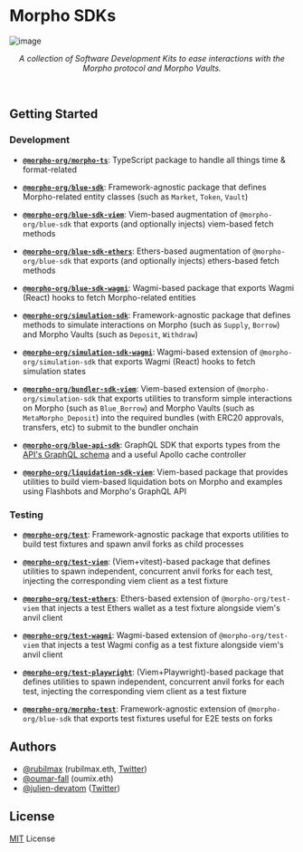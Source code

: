 # Morpho SDKs

![image](https://github.com/user-attachments/assets/c77d5054-5342-4c1b-81ae-b8c002c2fd8d)

<p align="center"><i>A collection of Software Development Kits to ease interactions with the Morpho protocol and Morpho Vaults.</i></p>
<br />

## Getting Started

### Development

- [**`@morpho-org/morpho-ts`**](./packages/morpho-ts/): TypeScript package to handle all things time & format-related

- [**`@morpho-org/blue-sdk`**](./packages/blue-sdk/): Framework-agnostic package that defines Morpho-related entity classes (such as `Market`, `Token`, `Vault`)
- [**`@morpho-org/blue-sdk-viem`**](./packages/blue-sdk-viem/): Viem-based augmentation of `@morpho-org/blue-sdk` that exports (and optionally injects) viem-based fetch methods
- [**`@morpho-org/blue-sdk-ethers`**](./packages/blue-sdk-ethers/): Ethers-based augmentation of `@morpho-org/blue-sdk` that exports (and optionally injects) ethers-based fetch methods
- [**`@morpho-org/blue-sdk-wagmi`**](./packages/blue-sdk-wagmi/): Wagmi-based package that exports Wagmi (React) hooks to fetch Morpho-related entities

- [**`@morpho-org/simulation-sdk`**](./packages/simulation-sdk/): Framework-agnostic package that defines methods to simulate interactions on Morpho (such as `Supply`, `Borrow`) and Morpho Vaults (such as `Deposit`, `Withdraw`)
- [**`@morpho-org/simulation-sdk-wagmi`**](./packages/simulation-sdk-wagmi/): Wagmi-based extension of `@morpho-org/simulation-sdk` that exports Wagmi (React) hooks to fetch simulation states

- [**`@morpho-org/bundler-sdk-viem`**](./packages/bundler-sdk-viem/): Viem-based extension of `@morpho-org/simulation-sdk` that exports utilities to transform simple interactions on Morpho (such as `Blue_Borrow`) and Morpho Vaults (such as `MetaMorpho_Deposit`) into the required bundles (with ERC20 approvals, transfers, etc) to submit to the bundler onchain

- [**`@morpho-org/blue-api-sdk`**](./packages/blue-api-sdk/): GraphQL SDK that exports types from the [API's GraphQL schema](https://blue-api.morpho.org/graphql) and a useful Apollo cache controller

- [**`@morpho-org/liquidation-sdk-viem`**](./packages/liquidation-sdk-viem/): Viem-based package that provides utilities to build viem-based liquidation bots on Morpho and examples using Flashbots and Morpho's GraphQL API

### Testing

- [**`@morpho-org/test`**](./packages/test/): Framework-agnostic package that exports utilities to build test fixtures and spawn anvil forks as child processes

- [**`@morpho-org/test-viem`**](./packages/test-viem/): (Viem+vitest)-based package that defines utilities to spawn independent, concurrent anvil forks for each test, injecting the corresponding viem client as a test fixture
- [**`@morpho-org/test-ethers`**](./packages/test-ethers/): Ethers-based extension of `@morpho-org/test-viem` that injects a test Ethers wallet as a test fixture alongside viem's anvil client
- [**`@morpho-org/test-wagmi`**](./packages/test-wagmi/): Wagmi-based extension of `@morpho-org/test-viem` that injects a test Wagmi config as a test fixture alongside viem's anvil client
- [**`@morpho-org/test-playwright`**](./packages/test-playwright/): (Viem+Playwright)-based package that defines utilities to spawn independent, concurrent anvil forks for each test, injecting the corresponding viem client as a test fixture

- [**`@morpho-org/morpho-test`**](./packages/morpho-test/): Framework-agnostic extension of `@morpho-org/blue-sdk` that exports test fixtures useful for E2E tests on forks

## Authors

- [@rubilmax](https://github.com/rubilmax) (rubilmax.eth, [Twitter](https://x.com/rubilmax))
- [@oumar-fall](https://github.com/oumar-fall) (oumix.eth)
- [@julien-devatom](https://github.com/oumar-fall) ([Twitter](https://x.com/julien_devatom))

## License

[MIT](/LICENSE) License
